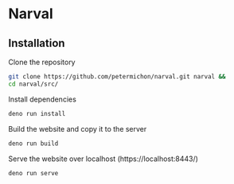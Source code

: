 # Narval

## Installation

Clone the repository

```bash
git clone https://github.com/petermichon/narval.git narval &&
cd narval/src/
```

Install dependencies

```bash
deno run install
```

Build the website and copy it to the server

```bash
deno run build
```

Serve the website over localhost (https://localhost:8443/)

```bash
deno run serve
```
